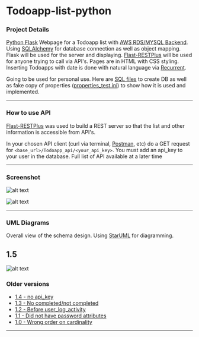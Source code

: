 # Todoapp-list-python

### Project Details
[Python Flask](http://flask.pocoo.org) Webpage for a Todoapp list with [AWS RDS/MYSQL Backend](https://aws.amazon.com/rds/mysql/). Using [SQLAlchemy](http://flask-sqlalchemy.pocoo.org/) for database connection as well as object mapping. Flask will be used for the server and displaying. [Flast-RESTPlus](http://flask-restplus.readthedocs.io/en/stable/) will be used for anyone trying to call via API's. Pages are in HTML with CSS styling. Inserting Todoapps with date is done with natural language via [Recurrent](https://github.com/kvh/recurrent).

Going to be used for personal use. Here are [SQL files](https://github.com/shauravkhadka/Todoapp/tree/master/Resources) to create DB as well as fake copy of properties ([properties_test.ini](https://raw.githubusercontent.com/shauravkhadka/Todoapp/master/properties_test.ini)) to show how it is used and implemented.
***
### How to use API
[Flast-RESTPlus](http://flask-restplus.readthedocs.io/en/stable/) was used to build a REST server so that the list and other information is accessible from API's.

In your chosen API client (curl via terminal, [Postman](https://www.getpostman.com), etc) do a GET request for `<base_url>/Todoapp_api/<your_api_key>`. You must add an api_key to your user in the database. Full list of API available at a later time 

***
### Screenshot
![alt text](https://raw.githubusercontent.com/shauravkhadka/Todoapp/master/images/Screenshots/home_screenshot_1.2.png "Screenshot of Homepage")

![alt text](https://raw.githubusercontent.com/shauravkhadka/Todoapp/master/images/Screenshots/restore_screenshot_1.0.png "Screenshot of Restore / Deleted")

***

### UML Diagrams
Overall view of the schema design. Using [StarUML](http://staruml.io) for diagramming.
## 1.5
![alt text](https://raw.githubusercontent.com/shauravkhadka/Todoapp/master/images/UMLs/Todoapp-UML-1.5.png "Version 1.5 UML")
### Older versions
* [1.4 - no api_key](https://raw.githubusercontent.com/shauravkhadka/Todoapp/master/images/UMLs/Todoapp-UML-1.4.png) 
* [1.3 - No completed/not completed](https://raw.githubusercontent.com/shauravkhadka/Todoapp/master/images/UMLs/Todoapp-UML-1.3.png) 
* [1.2 - Before user_log_activity](https://raw.githubusercontent.com/shauravkhadka/Todoapp/master/images/UMLs/Todoapp-UML-1.2.png) 
* [1.1 - Did not have password attributes](https://raw.githubusercontent.com/shauravkhadka/Todoapp/master/images/UMLs/Todoapp-UML-1.1.png) 
* [1.0 - Wrong order on cardinality](https://raw.githubusercontent.com/shauravkhadka/Todoapp/master/images/UMLs/Todoapp-UML-1.0.png) 

*** 


